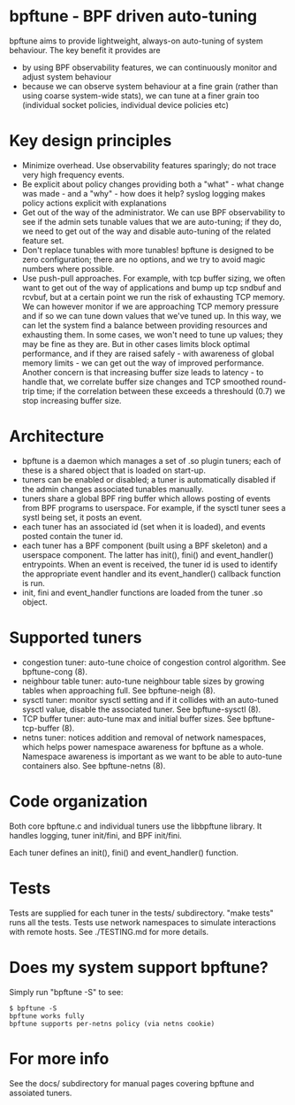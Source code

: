 # bpftune - BPF driven auto-tuning

bpftune aims to provide lightweight, always-on auto-tuning of system
behaviour.  The key benefit it provides are

- by using BPF observability features, we can continuously monitor
  and adjust system behaviour
- because we can observe system behaviour at a fine grain (rather
  than using coarse system-wide stats), we can tune at a finer grain
  too (individual socket policies, individual device policies etc)

# Key design principles

- Minimize overhead.  Use observability features sparingly; do not
  trace very high frequency events.
- Be explicit about policy changes providing both a "what" - what
  change was made - and a "why" - how does it help? syslog logging
  makes policy actions explicit with explanations
- Get out of the way of the administrator.  We can use BPF
  observability to see if the admin sets tunable values that we
  are auto-tuning; if they do, we need to get out of the way and
  disable auto-tuning of the related feature set.
- Don't replace tunables with more tunables! bpftune is designed to
  be zero configuration; there are no options, and we try to avoid
  magic numbers where possible.
- Use push-pull approaches. For example, with tcp buffer sizing,
  we often want to get out of the way of applications and bump
  up tcp sndbuf and rcvbuf, but at a certain point we run the
  risk of exhausting TCP memory.  We can however monitor if we
  are approaching TCP memory pressure and if so we can tune down
  values that we've tuned up.  In this way, we can let the system
  find a balance between providing resources and exhausting them.
  In some cases, we won't need to tune up values; they may be fine
  as they are. But in other cases limits block optimal performance,
  and if they are raised safely - with awareness of global memory
  limits - we can get out the way of improved performance.  Another
  concern is that increasing buffer size leads to latency - to
  handle that, we correlate buffer size changes and TCP smoothed
  round-trip time; if the correlation between these exceeds a
  threshould (0.7) we stop increasing buffer size.

# Architecture

- bpftune is a daemon which manages a set of .so plugin tuners;
  each of these is a shared object that is loaded on start-up.
- tuners can be enabled or disabled; a tuner is automatically
  disabled if the admin changes associated tunables manually.
- tuners share a global BPF ring buffer which allows posting of
  events from BPF programs to userspace.  For example, if the
  sysctl tuner sees a systl being set, it posts an event.
- each tuner has an associated id (set when it is loaded),
  and events posted contain the tuner id.
- each tuner has a BPF component (built using a BPF skeleton)
  and a userspace component.  The latter has init(), fini()
  and event_handler() entrypoints.  When an event is
  received, the tuner id is used to identify the appropriate
  event handler and its event_handler() callback function is run.
- init, fini and event_handler functions are loaded from the
  tuner .so object.

# Supported tuners

- congestion tuner: auto-tune choice of congestion control algorithm.
  See bpftune-cong (8).
- neighbour table tuner: auto-tune neighbour table sizes by growing
  tables when approaching full. See bpftune-neigh (8).
- sysctl tuner: monitor sysctl setting and if it collides with an
  auto-tuned sysctl value, disable the associated tuner.  See
  bpftune-sysctl (8).
- TCP buffer tuner: auto-tune max and initial buffer sizes.  See
  bpftune-tcp-buffer (8).
- netns tuner: notices addition and removal of network namespaces,
  which helps power namespace awareness for bpftune as a whole.
  Namespace awareness is important as we want to be able to auto-tune
  containers also.  See bpftune-netns (8).

# Code organization

Both core bpftune.c and individual tuners use the libbpftune library.
It handles logging, tuner init/fini, and BPF init/fini.

Each tuner defines an init(), fini() and event_handler() function.

# Tests

Tests are supplied for each tuner in the tests/ subdirectory.
"make tests" runs all the tests.  Tests use network namespaces
to simulate interactions with remote hosts. See ./TESTING.md
for more details.

# Does my system support bpftune?

Simply run "bpftune -S" to see:

```
$ bpftune -S
bpftune works fully
bpftune supports per-netns policy (via netns cookie)
```

# For more info

See the docs/ subdirectory for manual pages covering bpftune
and assoiated tuners.
